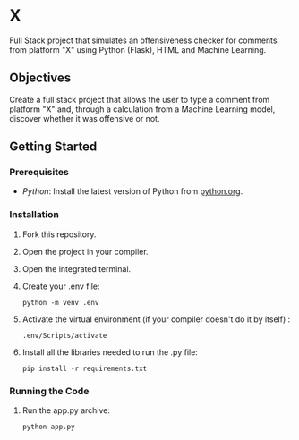# X

Full Stack project that simulates an offensiveness checker for comments from platform "X" using Python (Flask), HTML and Machine Learning.

## Objectives

Create a full stack project that allows the user to type a comment from platform "X" and, through a calculation from a Machine Learning model, discover whether it was offensive or not.

## Getting Started

### Prerequisites

- *Python*: Install the latest version of Python from [python.org](https://www.python.org/).

### Installation

1. Fork this repository.
   
2. Open the project in your compiler.
   
3. Open the integrated terminal.
   
4. Create your .env file:
   
   ```
   python -m venv .env
   ```
   
5. Activate the virtual environment (if your compiler doesn't do it by itself) :

   ```
   .env/Scripts/activate
   ```
   
6. Install all the libraries needed to run the .py file:

   ```
   pip install -r requirements.txt
   ```

### Running the Code

1. Run the app.py archive:

   ```
   python app.py
   ```
